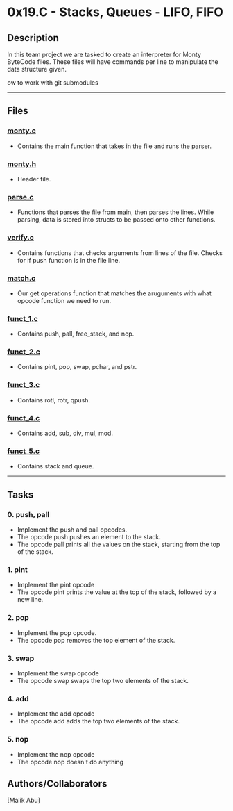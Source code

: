 # 0x19.C - Stacks, Queues - LIFO, FIFO

## Description
In this team project we are tasked to create an interpreter for Monty ByteCode files. These files will have commands per line to manipulate the data structure given.

ow to work with git submodules

---

## Files

### [monty.c](./monty.c)
* Contains the main function that takes in the file and runs the parser.

### [monty.h](./monty.h)
* Header file.

### [parse.c](./parse.c)
* Functions that parses the file from main, then parses the lines. While parsing, data is stored into structs to be passed onto other functions.

### [verify.c](./verify.c)
* Contains functions that checks arguments from lines of the file. Checks for if push function is in the file line.

### [match.c](./match.c)
* Our get operations function that matches the aruguments with what opcode function we need to run.

### [funct_1.c](./funct_1.c)
* Contains push, pall, free_stack, and nop.

### [funct_2.c](./funct_2.c)
* Contains pint, pop, swap, pchar, and pstr.

### [funct_3.c](./funct_3.c)
* Contains rotl, rotr, qpush.

### [funct_4.c](./funct_4.c)
* Contains add, sub, div, mul, mod.

### [funct_5.c](./funct_5.c)
* Contains stack and queue.

---

## Tasks

### 0. push, pall
* Implement the push and pall opcodes.
* The opcode push pushes an element to the stack.
* The opcode pall prints all the values on the stack, starting from the top of the stack.

### 1. pint 
* Implement the pint opcode 
* The opcode pint prints the value at the top of the stack, followed by a new line.

### 2. pop
* Implement the pop opcode.
* The opcode pop removes the top element of the stack.

### 3. swap 
* Implement the swap opcode
* The opcode swap swaps the top two elements of the stack.

### 4. add
* Implement the add opcode
* The opcode add adds the top two elements of the stack.

### 5. nop 
* Implement the nop opcode
* The opcode nop doesn't do anything 

## Authors/Collaborators
[Malik Abu]